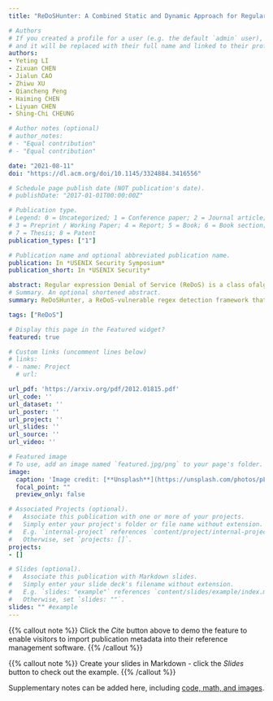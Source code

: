 ```yaml
---
title: "ReDoSHunter: A Combined Static and Dynamic Approach for Regular Expression DoS Detection."

# Authors
# If you created a profile for a user (e.g. the default `admin` user), write the username (folder name) here 
# and it will be replaced with their full name and linked to their profile.
authors:
- Yeting LI
- Zixuan CHEN
- Jialun CAO
- Zhiwu XU
- Qiancheng Peng
- Haiming CHEN
- Liyuan CHEN
- Shing-Chi CHEUNG

# Author notes (optional)
# author_notes:
# - "Equal contribution"
# - "Equal contribution"

date: "2021-08-11"
doi: "https://dl.acm.org/doi/10.1145/3324884.3416556"

# Schedule page publish date (NOT publication's date).
# publishDate: "2017-01-01T00:00:00Z"

# Publication type.
# Legend: 0 = Uncategorized; 1 = Conference paper; 2 = Journal article;
# 3 = Preprint / Working Paper; 4 = Report; 5 = Book; 6 = Book section;
# 7 = Thesis; 8 = Patent
publication_types: ["1"]

# Publication name and optional abbreviated publication name.
publication: In *USENIX Security Symposium*
publication_short: In *USENIX Security*

abstract: Regular expression Denial of Service (ReDoS) is a class ofalgorithmic complexity attacks using the regular expressions(regexes) that cause the typical backtracking-based match-ing  algorithms  to  run  super-linear time.  Due  to  the  wideadoption of regexes in computation, ReDoS poses a perva-sive and serious security threat. Early detection of ReDoS-vulnerable regexes in software is thus vital. Existing detectionapproaches mainly fall into two categories - static and dynamicanalysis. However, they all suffer from either poor precisionor poor recall in the detection of vulnerable regexes.  Theproblem of accurately detecting vulnerable regexes at highprecision and high recall remains unsolved. Furthermore, weobserved that many ReDoS-vulnerable regex contain morethan one vulnerability in reality. Another problem with exist-ing approaches is that they are incapable of detecting multiplevulnerabilities in one regex. To address these two problems, we propose ReDoSHunter,a ReDoS-vulnerable regex detection framework that can effectively pinpoint the multiple vulnerabilities in a vulnerableregex, and generate examples of attack-triggering strings. Re-DoSHunter is driven by five vulnerability patterns derivedfrom massive vulnerable regexes. Besides pinpointing vulner-abilities, ReDoSHunter can assess the degree (i.e., exponentialor polynomial) of the vulnerabilities detected. Our experi-ment results show that ReDoSHunter achieves 100% preci-sion and 100% recall in the detection of ReDoS-vulnerableregexes in three large-scale datasets with 37,651 regexes. Itsignificantly outperforms seven state-of-the-art techniques.ReDoSHunter uncovered 28 new ReDoS-vulnerabilities in26 well-maintained popular projects, resulting in 26 assignedCVEs and 2 fixes.
# Summary. An optional shortened abstract.
summary: ReDoSHunter, a ReDoS-vulnerable regex detection framework that can effectively pinpoint the multiple vulnerabilities in a vulnerableregex

tags: ["ReDoS"]

# Display this page in the Featured widget?
featured: true

# Custom links (uncomment lines below)
# links:
# - name: Project
  # url: 

url_pdf: 'https://arxiv.org/pdf/2012.01815.pdf'
url_code: ''
url_dataset: ''
url_poster: ''
url_project: ''
url_slides: ''
url_source: ''
url_video: ''

# Featured image
# To use, add an image named `featured.jpg/png` to your page's folder. 
image:
  caption: 'Image credit: [**Unsplash**](https://unsplash.com/photos/pLCdAaMFLTE)'
  focal_point: ""
  preview_only: false

# Associated Projects (optional).
#   Associate this publication with one or more of your projects.
#   Simply enter your project's folder or file name without extension.
#   E.g. `internal-project` references `content/project/internal-project/index.md`.
#   Otherwise, set `projects: []`.
projects:
- []

# Slides (optional).
#   Associate this publication with Markdown slides.
#   Simply enter your slide deck's filename without extension.
#   E.g. `slides: "example"` references `content/slides/example/index.md`.
#   Otherwise, set `slides: ""`.
slides: "" #example
---
```


{{% callout note %}}
Click the *Cite* button above to demo the feature to enable visitors to import publication metadata into their reference management software.
{{% /callout %}}

{{% callout note %}}
Create your slides in Markdown - click the *Slides* button to check out the example.
{{% /callout %}}

Supplementary notes can be added here, including [code, math, and images](https://wowchemy.com/docs/writing-markdown-latex/).
